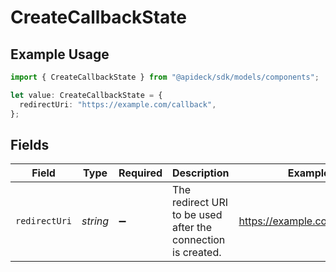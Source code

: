 # CreateCallbackState

## Example Usage

```typescript
import { CreateCallbackState } from "@apideck/sdk/models/components";

let value: CreateCallbackState = {
  redirectUri: "https://example.com/callback",
};
```

## Fields

| Field                                                        | Type                                                         | Required                                                     | Description                                                  | Example                                                      |
| ------------------------------------------------------------ | ------------------------------------------------------------ | ------------------------------------------------------------ | ------------------------------------------------------------ | ------------------------------------------------------------ |
| `redirectUri`                                                | *string*                                                     | :heavy_minus_sign:                                           | The redirect URI to be used after the connection is created. | https://example.com/callback                                 |